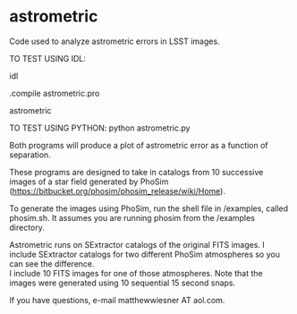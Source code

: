 # astrometric
Code used to analyze astrometric errors in LSST images.

TO TEST USING IDL:  

idl

.compile astrometric.pro

astrometric

TO TEST USING PYTHON:
python astrometric.py


Both programs will produce a plot of astrometric error as a function of separation.

These programs are designed to take in catalogs from 10 successive images of a star field generated by PhoSim (https://bitbucket.org/phosim/phosim_release/wiki/Home).

To generate the images using PhoSim, run the shell file in /examples, called phosim.sh.  It assumes you are running phosim from the /examples directory.  

Astrometric runs on SExtractor catalogs of the original FITS images.  I include SExtractor catalogs for two different PhoSim atmospheres so you can see the difference.  
I include 10 FITS images for one of those atmospheres.  Note that the images were generated using 10 sequential 15 second snaps.  

If you have questions, e-mail matthewwiesner AT aol.com.


